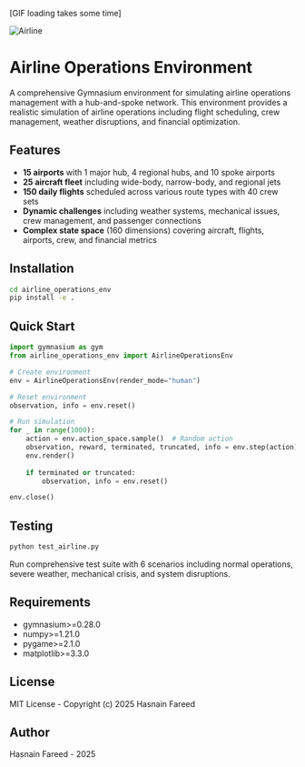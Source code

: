 [GIF loading takes some time]

![Airline](https://github.com/user-attachments/assets/08460220-b0d9-462b-86bf-2653a850ec34)




# Airline Operations Environment

A comprehensive Gymnasium environment for simulating airline operations management with a hub-and-spoke network. This environment provides a realistic simulation of airline operations including flight scheduling, crew management, weather disruptions, and financial optimization.

## Features

- **15 airports** with 1 major hub, 4 regional hubs, and 10 spoke airports
- **25 aircraft fleet** including wide-body, narrow-body, and regional jets
- **150 daily flights** scheduled across various route types with 40 crew sets
- **Dynamic challenges** including weather systems, mechanical issues, crew management, and passenger connections
- **Complex state space** (160 dimensions) covering aircraft, flights, airports, crew, and financial metrics

## Installation

```bash
cd airline_operations_env
pip install -e .
```

## Quick Start

```python
import gymnasium as gym
from airline_operations_env import AirlineOperationsEnv

# Create environment
env = AirlineOperationsEnv(render_mode="human")

# Reset environment
observation, info = env.reset()

# Run simulation
for _ in range(1000):
    action = env.action_space.sample()  # Random action
    observation, reward, terminated, truncated, info = env.step(action)
    env.render()
    
    if terminated or truncated:
        observation, info = env.reset()

env.close()
```

## Testing

```bash
python test_airline.py
```

Run comprehensive test suite with 6 scenarios including normal operations, severe weather, mechanical crisis, and system disruptions.

## Requirements

- gymnasium>=0.28.0
- numpy>=1.21.0
- pygame>=2.1.0
- matplotlib>=3.3.0

## License

MIT License - Copyright (c) 2025 Hasnain Fareed

## Author

Hasnain Fareed - 2025




